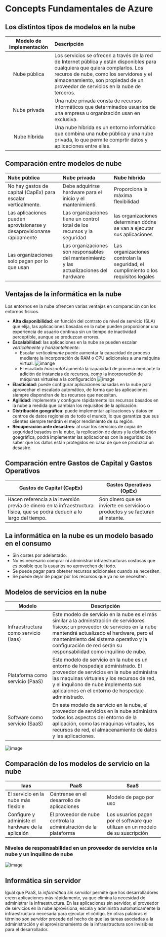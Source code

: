 # Concepts Fundamentales de Azure

## Los distintos tipos de modelos en la nube

| Modelo de implementación | Descripción |
| :----------------------: | :---------- |
| Nube pública | Los servicios se ofrecen a través de la red de Internet pública y están disponibles para cualquiera que quiera complarlos. Los recuros de nube, como los servidores y el almacenamiento, son propiedad de un proveedor de servicios en la nube de terceros. |
| Nube privada | Una nube privada consta de recursos informáticos que determinados usuarios de una empresa u organización usan en exclusiva. |
| Nube híbrida | Una nube híbrida es un entorno informático que combina una nube pública y una nube privada, lo que permite comprtir datos y aplicaciones entre ellas. |

## Comparación entre modelos de nube

| Nube pública | Nube privada | Nube hibrida |
| :--- | :--- | :--- |
| No hay gastos de capital (CapEx) para escalar verticalmente. | Debe adquirirse hardware para el inicio y el mantenimienti. | Proporciona la máxima flexibilidad |
|Las aplicaciones pueden aprovisionarse y desaprovisionarse rápidamente|Las organizaciones tiene un control total de los recursos y la seguridad|las organizaciones determinan dódne se van a ejecutar sus aplicaciones|
|Las organizaciones solo pagan por lo que usan|Las organizaciones son responsables del mantenimiento y las actualizaciones del hardware|Las organizaciones controlan la seguridad, el cumplimiento o los requisitos legales|

## Ventajas de la informática en la nube

Los entornos en la nube ofrencen varias ventajas en comparación con los entornos físicos.

- **Alta disponibilidad**: en función del contrato de nivel de servicio (SLA) que elija, las aplicaciones basadas en la nube pueden proporcionar una experiencia de usuario continua sin un tiempo de inactividad perceptible, aunque se produzcan errores.
- **Escalabilidad**: las aplicaciones en la nube se pueden escalar *verticalmente* y *horizontalmente*:
    - Escalar *verticalmente* puede aumentar la capacidad de proceso mediante la incorporación de RAM o CPU adicionales a una máquina virtual.
    ![imange](https://www.oscarblancarteblog.com/wp-content/uploads/2017/03/escalamiento-vertical.png)
    - El escalado *horizontal* aumenta la capacidad de proceso mediante la adición de instancias de recursos, como la incorporación de máquinas virtuales a la configuración
    ![image](https://www.oscarblancarteblog.com/wp-content/uploads/2017/03/escalamiento-horizontal.png)
- **Elasticidad**: puede configurar aplicaciones basadas en la nube para aprovechar el escalado automático, de forma que las aplicaciones siempre dispondran de los recursos que necesitan.
- **Agilidad**: implemente y configure rápidamente los recursos basados en la nube a medida que cambian los requisitos de la aplicación.
- **Distribución goegráfica**: puede implementar aplicaciones y datos en centros de datos regionales de todo el mundo, lo que garantiza que sus clientes siempre tendrán el mejor rendimiento de su región.
- **Recuperación ante desastres**: al usar los servicios de copia de seguridad basados en la nube, la replicación de datos y la distribución goegráfica, podrá implementar las aplicaciones con la seguridad de saber que los datos están protegidos en caso de que se produzca un desastre.

## Comparación entre Gastos de Capital y Gastos Operativos

|Gastos de Capital (CapEx)|Gastos Operativos (OpEx)|
|-------------------------|------------------------|
|Hacen referencia a la inversión previa de dinero en la infraestructura física, que se podrá deducir a lo largo del tiempo.|Son dinero que se invierte en servicios o productos y se facturan al instante.|

## La informática en la nube es un modelo basado en el consumo

- Sin costes por adelantado.
- No es necesario comprar ni administrar infraestructuras costosas que es posible que ls usuarios no aprovechen del todo.
- Se puede pagar para obtener recursos adicionales cuando se necesiten.
- Se puede dejar de pagar por los recursos que ya no se necesiten.

## Modelos de servicios en la nube

|Modelo|Descripción|
|---|---|
|Infraestructura como servicio (Iaas) |Este modelo de servicio en la nube es el más similar a la adminstración de servidores físicos; un proveedor de servicios en la nube mantendrá actualizado el hardware, pero el mantenimiento del sistema operativo y la configuración de red serán su responsabilidad como inquilino de nube.|
|Plataforma como servicio (PaaS) |Este modelo de servicio en la nube es un entorno de hospedaje administrado. El proveedor de servicios en la nube administra las maquinas virtuales y los recursos de red, y el inquilono de nube implementa sus aplicaiones en el entorno de hospedaje administrado.|
|Software como servicio (SaaS) |En este modelo de servicio en la nube, el proveedor de servicios en la nube administra todos los aspectos del entorno de la aplicación, como las máquinas virtuales, los recursos de red, el almacenamiento de datos y las aplicaciones.|

![image](https://docs.microsoft.com/es-mx/learn/azure-fundamentals/fundamental-azure-concepts/media/iaas-paas-saas-575a09e9.png#lightbox)

## Comparación de los modelos de servicio en la nube

|Iaas|PaaS|SaaS|
|----|----|----|
|El servicio en la nube más flexible|Céntrense en el desarrollo de aplicaciones|Modelo de pago por uso|
|Configure y administe el hardware de la aplicaión|El proveedor de nube controla la administración de la plataforma|Los usuarios pagan por el software que utilizan en un modelo de su suscripción|

### Niveles de responsabilidad en un proveedor de servicios en la nube y un inquilino de nube

![image](https://docs.microsoft.com/es-mx/learn/azure-fundamentals/fundamental-azure-concepts/media/shared-responsibility-76efbc1e.png)

## Informática sin servidor

Igual que PaaS, la *informática sin servidor* permite que llos desarrolladores creen aplicaciones más rápidamente, ya que elimina la necesidad de administrar la infraestructura. En las aplicaciones sin servidor, el proveedor de servicios en la nube aprovisiona, escala y administra automaticamente la infraestructura necesaria para ejecutar el código.
En otras palabras el término *son servidor* procede del hecho de que las tareas asociadas a la administración y el aprovisionamiento de la infraestructura son invisibles para el desarrollador.